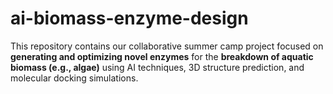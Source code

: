 # ai-biomass-enzyme-design
This repository contains our collaborative summer camp project focused on **generating and optimizing novel enzymes** for the **breakdown of aquatic biomass (e.g., algae)** using AI techniques, 3D structure prediction, and molecular docking simulations.

